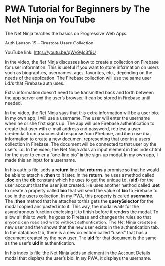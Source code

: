 # PWA Tutorial for Beginners by The Net Ninja on YouTube

The Net Ninja teaches the basics on Progressive Web Apps.

Auth Lesson 15 – Firestore Users Collection

YouTube link: https://youtu.be/qWy9ylc3f9U

In the video, the Net Ninja discusses how to create a collection on Firebase for user information. This is useful if you want to store information on users such as biographies, usernames, ages, favorites, etc., depending on the needs of the application. The Firebase collection will use the same user i.d.’s that Firebase auth uses.

Extra information doesn’t need to be transmitted back and forth between the app server and the user’s browser. It can be stored in Firebase until needed.

In the video, the Net Ninja says that this extra information will be a user bio. In my own app, I will use a username. The user will enter the username when he or she first signs up. The app will use Firebase authentication to create that user with e-mail address and password, retrieve a user credential from a successful response from Firebase, and then use that information to create a new document representing that user in a users collection in Firebase. The document will be connected to that user by the user’s i.d. In the video, the Net Ninja adds an input element in this index.html for the user to enter a “one-line bio” in the sign-up modal. In my own app, I made this an input for a username.

In his auth.js file, adds a __return__ line that __returns__ a promise so that he would be able to attach a __.then__ to it later. In the __return__, he uses a method called __.doc__ on the __db__ constant which he uses to get the unique i.d. (__uid__) for the user account that the user just created. He uses another method called __.set__ to create a property called __bio__ that will send the value of __bio__ to Firebase to use in the users collection. In my PWA, this property is called __username__. The __.then__ method that he attaches to this gets the __querySelector__ for the modal copied and pasted into it. This way, the modal waits for the asynchronous function enclosing it to finish before it renders the modal. To allow all this to work, he goes to Firebase and changes the rules so that anyone can read and write without authentication. The Net Ninja creates a new user and then shows that the new user exists in the authentication tab. In the database tab, there is a new collection called “users” that has a document created by the new user. The __uid__ for that document is the same as the user’s __uid__ in authentication.

In his index.js file, the Net Ninja adds an element in the Account Details modal that displays the user’s bio. In my PWA, it displays the username.